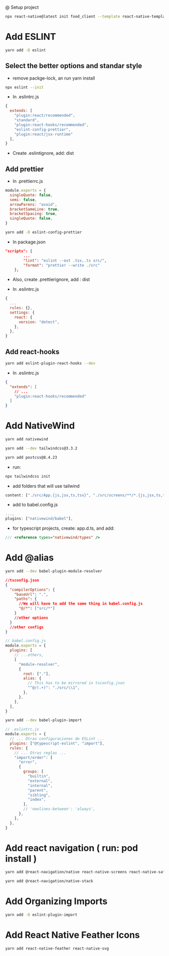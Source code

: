 @ Setup project

```bash
npx react-native@latest init food_client --template react-native-template-typescript
```

# Add ESLINT

```bash
yarn add -D eslint
```

## Select the better options and standar style

- remove packge-lock, an run yarn install

```bash
npx eslint --init
```

- In .eslintrc.js

```js
{
  extends: [
    "plugin:react/recommended",
    "standard",
    "plugin:react-hooks/recommended",
    "eslint-config-prettier",
    "plugin:react/jsx-runtime"
  ],
}
```

- Create .eslintignore, add: dist

## Add prettier

- In .prettierrc.js

```js
module.exports = {
  singleQuote: false,
  semi: false,
  arrowParens: "avoid",
  bracketSameLine: true,
  bracketSpacing: true,
  singleQuote: false,
}
```

```bash
yarn add -D eslint-config-prettier
```

- In package.json

```json
"scripts": {
		...
		"lint": "eslint --ext .tsx,.ts src/",
		"format": "prettier --write ./src"
	},
```

- Also, create .prettierignore, add : dist

- In .eslintrc.js

```js
{
  ...
  rules: {},
  settings: {
    react: {
      version: "detect",
    },
  },
}
```

## Add react-hooks

```bash
yarn add eslint-plugin-react-hooks --dev
```

- In .eslintrc.js

```json
{
  "extends": [
    // ...
    "plugin:react-hooks/recommended"
  ]
}
```

# Add NativeWind

```bash
yarn add nativewind
```

```bash
yarn add --dev tailwindcss@3.3.2
```

```bash
yarn add postcss@8.4.23
```

- run:

```bash
npx tailwindcss init
```

- add folders that will use tailwind

```ts
content: ["./src/App.{js,jsx,ts,tsx}", "./src/screens/**/*.{js,jsx,ts,tsx}", "./src/components/**/*.{js,jsx,ts,tsx}"],
```

- add to babel.config.js

```js
...,
plugins: ["nativewind/babel"],
```

- for typescript projects, create: app.d.ts, and add:

```ts
/// <reference types="nativewind/types" />
```

# Add @alias

```bash
yarn add --dev babel-plugin-module-resolver
```

```json
//tsconfig.json
{
  "compilerOptions": {
    "baseUrl": ".",
    "paths": {
      //We will have to add the same thing in babel.config.js
      "@/*": ["src/*"]
    }
    //other options
  }
  //other configs
}
```

```js
// babel.config.js
module.exports = {
  plugins: [
    // ...others,
    [
      "module-resolver",
      {
        root: ["."],
        alias: {
          // This has to be mirrored in tsconfig.json
          "^@/(.+)": "./src/\\1",
        },
      },
    ],
  ],
}
```

```bash
yarn add --dev babel-plugin-import
```

```js
// .eslintrc.js
module.exports = {
  // ... Otras configuraciones de ESLint ...
  plugins: ["@typescript-eslint", "import"],
  rules: {
    // ... Otras reglas ...
    "import/order": [
      "error",
      {
        groups: [
          "builtin",
          "external",
          "internal",
          "parent",
          "sibling",
          "index",
        ],
        // 'newlines-between': 'always',
      },
    ],
  },
}
```

# Add react navigation ( run: pod install )

```bash
yarn add @react-navigation/native react-native-screens react-native-safe-area-context
```

```bash
yarn add @react-navigation/native-stack
```

# Add Organizing Imports

```bash
yarn add -D eslint-plugin-import
```

# Add React Native Feather Icons

```bash
yarn add react-native-feather react-native-svg
```
